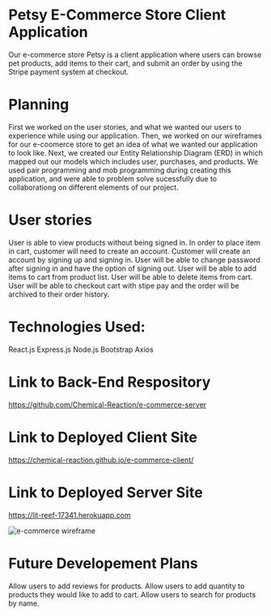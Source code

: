 # Petsy E-Commerce Store Client Application

  Our e-commerce store Petsy is a client application where users can browse pet products, add items to their cart, and submit an order by using the Stripe payment system at checkout.

# Planning
  First we worked on the user stories, and what we wanted our users to experience while using our application. Then, we worked on our wireframes for our e-coomerce store to get an idea of what we wanted our application to look like. Next, we created our Entity Relationship Diagram (ERD) in which mapped out our models which includes user, purchases, and products. We used pair programming and mob programming during creating this application, and were able to problem solve sucessfully due to collaborationg on different elements of our project.

# User stories
  User is able to view products without being signed in.
  In order to place item in cart, customer will need to create an account.
  Customer will create an account by signing up and signing in.
  User will be able to change password after signing in and have the option of signing out.
  User will be able to add items to cart from product list.
  User will be able to delete items from cart.
  User will be able to checkout cart with stipe pay and the order will be archived to their order history.


# Technologies Used:
  React.js
  Express.js
  Node.js
  Bootstrap
  Axios

  # Link to Back-End Respository
  <https://github.com/Chemical-Reaction/e-commerce-server>

  # Link to Deployed Client Site
  <https://chemical-reaction.github.io/e-commerce-client/>
  # Link to Deployed Server Site
  <https://lit-reef-17341.herokuapp.com>


![e-commerce wireframe](https://media.git.generalassemb.ly/user/28264/files/ac217380-ca96-11ea-910d-3f567bb23ce2)

# Future Developement Plans
  Allow users to add reviews for products.
  Allow users to add quantity to products they would like to add to cart.
  Allow users to search for products by name.

  
